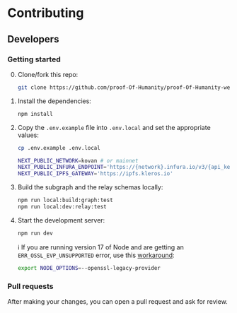 # Contributing

## Developers

### Getting started

0. Clone/fork this repo:

   ```bash
   git clone https://github.com/proof-Of-Humanity/proof-Of-Humanity-web/
   ```

1. Install the dependencies:

    ```bash
    npm install
    ```

2. Copy the `.env.example` file into `.env.local` and set the appropriate values:

   ```bash
   cp .env.example .env.local
   ```

   ```bash
   NEXT_PUBLIC_NETWORK=kovan # or mainnet
   NEXT_PUBLIC_INFURA_ENDPOINT='https://{network}.infura.io/v3/{api_key}'
   NEXT_PUBLIC_IPFS_GATEWAY='https://ipfs.kleros.io'
   ```

3. Build the subgraph and the relay schemas locally:

   ```bash
   npm run local:build:graph:test
   npm run local:dev:relay:test
   ```

4. Start the development server:

   ```bash
   npm run dev
   ```

   ℹ️ If you are running version 17 of Node and are getting an `ERR_OSSL_EVP_UNSUPPORTED` error, use this [workaround](https://github.com/webpack/webpack/issues/14532#issuecomment-947012063):
   
   ```bash
   export NODE_OPTIONS=--openssl-legacy-provider
   ```

### Pull requests

After making your changes, you can open a pull request and ask for review.
